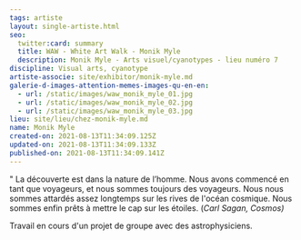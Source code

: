 ```yaml
---
tags: artiste
layout: single-artiste.html
seo:
  twitter:card: summary
  title: WAW - White Art Walk - Monik Myle
  description: Monik Myle - Arts visuel/cyanotypes - lieu numéro 7
discipline: Visual arts, cyanotype
artiste-associe: site/exhibitor/monik-myle.md
galerie-d-images-attention-memes-images-qu-en-en:
  - url: /static/images/waw_monik_myle_01.jpg
  - url: /static/images/waw_monik_myle_02.jpg
  - url: /static/images/waw_monik_myle_03.jpg
lieu: site/lieu/chez-monik-myle.md
name: Monik Myle
created-on: 2021-08-13T11:34:09.125Z
updated-on: 2021-08-13T11:34:09.133Z
published-on: 2021-08-13T11:34:09.141Z
---
```

" La découverte est dans la nature de l’homme. Nous avons commencé en tant que voyageurs, et nous sommes toujours des voyageurs. Nous nous sommes attardés assez longtemps sur les rives de l'océan cosmique. Nous sommes enfin prêts à mettre le cap sur les étoiles.    (*Carl Sagan, Cosmos)*

Travail en cours d'un projet de groupe avec des astrophysiciens.
